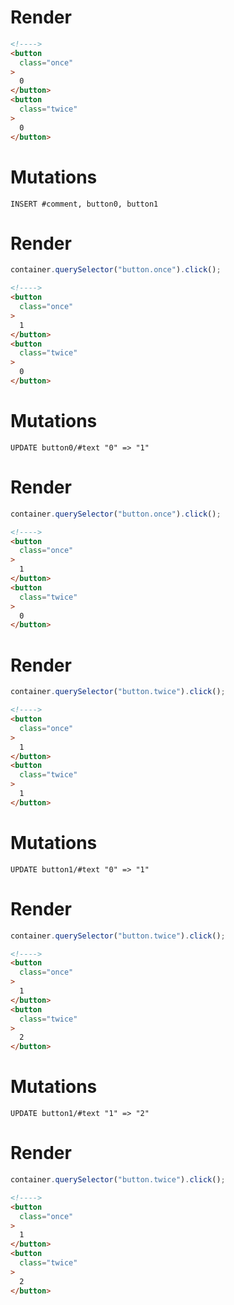 # Render
```html
<!---->
<button
  class="once"
>
  0
</button>
<button
  class="twice"
>
  0
</button>
```

# Mutations
```
INSERT #comment, button0, button1
```

# Render
```js
container.querySelector("button.once").click();
```
```html
<!---->
<button
  class="once"
>
  1
</button>
<button
  class="twice"
>
  0
</button>
```

# Mutations
```
UPDATE button0/#text "0" => "1"
```

# Render
```js
container.querySelector("button.once").click();
```
```html
<!---->
<button
  class="once"
>
  1
</button>
<button
  class="twice"
>
  0
</button>
```


# Render
```js
container.querySelector("button.twice").click();
```
```html
<!---->
<button
  class="once"
>
  1
</button>
<button
  class="twice"
>
  1
</button>
```

# Mutations
```
UPDATE button1/#text "0" => "1"
```

# Render
```js
container.querySelector("button.twice").click();
```
```html
<!---->
<button
  class="once"
>
  1
</button>
<button
  class="twice"
>
  2
</button>
```

# Mutations
```
UPDATE button1/#text "1" => "2"
```

# Render
```js
container.querySelector("button.twice").click();
```
```html
<!---->
<button
  class="once"
>
  1
</button>
<button
  class="twice"
>
  2
</button>
```
